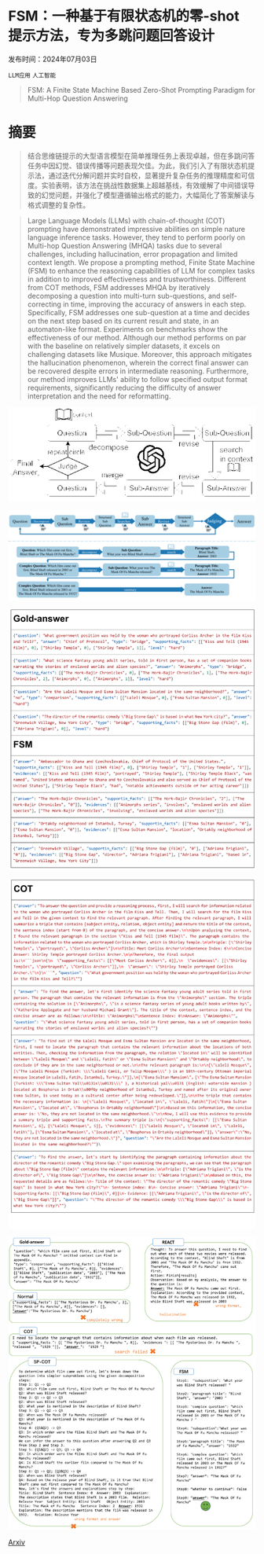 # FSM：一种基于有限状态机的零-shot 提示方法，专为多跳问题回答设计

发布时间：2024年07月03日

`LLM应用` `人工智能`

> FSM: A Finite State Machine Based Zero-Shot Prompting Paradigm for Multi-Hop Question Answering

# 摘要

> 结合思维链提示的大型语言模型在简单推理任务上表现卓越，但在多跳问答任务中因幻觉、错误传播等问题表现欠佳。为此，我们引入了有限状态机提示法，通过迭代分解问题并实时自校，显著提升复杂任务的推理精度和可信度。实验表明，该方法在挑战性数据集上超越基线，有效缓解了中间错误导致的幻觉问题，并强化了模型遵循输出格式的能力，大幅简化了答案解读与格式调整的复杂性。

> Large Language Models (LLMs) with chain-of-thought (COT) prompting have demonstrated impressive abilities on simple nature language inference tasks. However, they tend to perform poorly on Multi-hop Question Answering (MHQA) tasks due to several challenges, including hallucination, error propagation and limited context length. We propose a prompting method, Finite State Machine (FSM) to enhance the reasoning capabilities of LLM for complex tasks in addition to improved effectiveness and trustworthiness. Different from COT methods, FSM addresses MHQA by iteratively decomposing a question into multi-turn sub-questions, and self-correcting in time, improving the accuracy of answers in each step. Specifically, FSM addresses one sub-question at a time and decides on the next step based on its current result and state, in an automaton-like format. Experiments on benchmarks show the effectiveness of our method. Although our method performs on par with the baseline on relatively simpler datasets, it excels on challenging datasets like Musique. Moreover, this approach mitigates the hallucination phenomenon, wherein the correct final answer can be recovered despite errors in intermediate reasoning. Furthermore, our method improves LLMs' ability to follow specified output format requirements, significantly reducing the difficulty of answer interpretation and the need for reformatting.

![FSM：一种基于有限状态机的零-shot 提示方法，专为多跳问题回答设计](../../../paper_images/2407.02964/x1.png)

![FSM：一种基于有限状态机的零-shot 提示方法，专为多跳问题回答设计](../../../paper_images/2407.02964/x2.png)

![FSM：一种基于有限状态机的零-shot 提示方法，专为多跳问题回答设计](../../../paper_images/2407.02964/x3.png)

![FSM：一种基于有限状态机的零-shot 提示方法，专为多跳问题回答设计](../../../paper_images/2407.02964/x4.png)

![FSM：一种基于有限状态机的零-shot 提示方法，专为多跳问题回答设计](../../../paper_images/2407.02964/x5.png)

[Arxiv](https://arxiv.org/abs/2407.02964)
